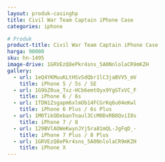 ```yaml
---
layout: produk-casinghp
title: Civil War Team Captain iPhone Case
categories: iphone

# Produk
product-title: Civil War Team Captain iPhone Case
harga: 90000
sku: hn-1495
image-drive: 1GRVEzQ8ePkr4sns_5A0NnlolaCR9mKZH
gallery:
  - url: 1eQ4YKMuuKLtHSvSdQbr1lC3jaBVV5_mV
    title: iPhone 5 / 5s / SE
  - url: 1G9bZ0ua_Txz-HCb6emtOyx9YgGTxVC_F
    title: iPhone 6 / 6s
  - url: 1TDN1Zsgapm6xlmOb14FCGrKq6u04eKwl
    title: iPhone 6 Plus / 6s Plus
  - url: 1M0TikODebanTnaul3CcM0DxRB8QviI8s
    title: iPhone 7 / 8
  - url: 129BVlAOWeKwynJYj5ra81mQL-JgFqD_-
    title: iPhone 7 Plus / 8 Plus
  - url: 1GRVEzQ8ePkr4sns_5A0NnlolaCR9mKZH
    title: iPhone X
---
```

